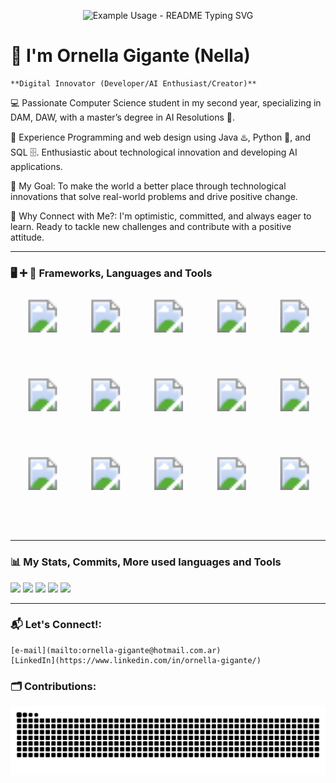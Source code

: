 
<!-- markdownlint-disable MD033 MD041 -->

<p align="center">
  <img src="https://readme-typing-svg.demolab.com/?lines=HELLO+WORLD!+🌍;Welcome+to+my+profile!+👋;Check+out+my+projects+🔍;Feel+free+to+connect!+🤝&font=Fira%20Code&center=true&width=380&height=100&duration=4000&pause=1000" alt="Example Usage - README Typing SVG">
</p>


<!-- markdownlint-enable MD033 -->


# 👋 I'm Ornella Gigante (Nella)
    **Digital Innovator (Developer/AI Enthusiast/Creator)**

💻 Passionate Computer Science student in my second year, specializing in DAM, DAW, with a master’s degree in AI Resolutions 🤖.
    
🚀 Experience
    Programming and web design using Java ♨️, Python 🐍, and SQL 🗄️.
    Enthusiastic about technological innovation and developing AI applications.
    
🎯 My Goal:
    To make the world a better place through technological innovations that solve real-world problems and drive positive change.
    
🌟 Why Connect with Me?:
    I'm optimistic, committed, and always eager to learn.
    Ready to tackle new challenges and contribute with a positive attitude.



---

### 🖥 ➕ 🧰 Frameworks, Languages and Tools

<svg xmlns="http://www.w3.org/2000/svg" viewBox="0 0 480 360">
  <!-- Original Icons: Row 1 -->
  <g transform="translate(0, 0)">
    <a href="https://www.java.com/en/">
      <image x="24" y="10" width="50" height="50" href="https://raw.githubusercontent.com/devicons/devicon/master/icons/java/java-original.svg"/>
    </a>
    <a href="https://developer.mozilla.org/en-US/docs/Web/JavaScript">
      <image x="120" y="10" width="50" height="50" href="https://raw.githubusercontent.com/devicons/devicon/master/icons/javascript/javascript-original.svg"/>
    </a>
    <a href="https://code.visualstudio.com/">
      <image x="216" y="10" width="50" height="50" href="https://raw.githubusercontent.com/devicons/devicon/master/icons/vscode/vscode-original.svg"/>
    </a>
    <a href="https://www.postgresql.org/">
      <image x="312" y="10" width="50" height="50" href="https://raw.githubusercontent.com/devicons/devicon/master/icons/postgresql/postgresql-original.svg"/>
    </a>
    <a href="https://www.mysql.com/">
      <image x="408" y="10" width="50" height="50" href="https://raw.githubusercontent.com/devicons/devicon/master/icons/mysql/mysql-original-wordmark.svg"/>
    </a>
  </g>

  <!-- Row 2 -->
  <g transform="translate(0, 120)">
    <a href="https://developer.mozilla.org/en-US/docs/Glossary/HTML5">
      <image x="24" y="10" width="50" height="50" href="https://raw.githubusercontent.com/devicons/devicon/master/icons/html5/html5-original.svg"/>
    </a>
    <a href="https://getbootstrap.com/">
      <image x="120" y="10" width="50" height="50" href="https://raw.githubusercontent.com/devicons/devicon/master/icons/bootstrap/bootstrap-original.svg"/>
    </a>
    <a href="https://developer.android.com/">
      <image x="216" y="10" width="50" height="50" href="https://raw.githubusercontent.com/devicons/devicon/master/icons/android/android-plain.svg"/>
    </a>
    <a href="https://www.atlassian.com/jira">
      <image x="312" y="10" width="50" height="50" href="https://raw.githubusercontent.com/devicons/devicon/master/icons/jira/jira-original.svg"/>
    </a>
    <a href="https://www.figma.com/">
      <image x="408" y="10" width="50" height="50" href="https://raw.githubusercontent.com/devicons/devicon/master/icons/figma/figma-original.svg"/>
    </a>
  </g>

  <!-- Row 3 -->
  <g transform="translate(0, 240)">
    <a href="https://www.linux.org/">
      <image x="24" y="10" width="50" height="50" href="https://raw.githubusercontent.com/devicons/devicon/master/icons/linux/linux-original.svg"/>
    </a>
    <a href="https://www.cplusplus.com/">
      <image x="120" y="10" width="50" height="50" href="https://cdn.jsdelivr.net/gh/devicons/devicon/icons/cplusplus/cplusplus-line.svg"/>
    </a>
    <a href="https://github.com/">
      <image x="216" y="10" width="50" height="50" href="https://raw.githubusercontent.com/devicons/devicon/master/icons/git/git-original.svg"/>
    </a>
    <a href="https://about.gitlab.com/">
      <image x="312" y="10" width="50" height="50" href="https://raw.githubusercontent.com/devicons/devicon/master/icons/gitlab/gitlab-original.svg"/>
    </a>
    <a href="https://www.python.org/">
      <image x="408" y="10" width="50" height="50" href="https://raw.githubusercontent.com/devicons/devicon/master/icons/python/python-original.svg"/>
    </a>
  </g>

  <!-- New Row 4 for Additional Icons -->
  <g transform="translate(0, 360)">
    <a href="https://angular.io/">
      <image x="24" y="10" width="50" height="50" href="https://raw.githubusercontent.com/devicons/devicon/master/icons/angularjs/angularjs-original.svg"/>
    </a>
    <a href="https://www.typescriptlang.org/">
      <image x="120" y="10" width="50" height="50" href="https://raw.githubusercontent.com/devicons/devicon/master/icons/typescript/typescript-original.svg"/>
    </a>
  </g>
</svg>




---

### 📊 My Stats, Commits, More used languages and Tools 



![](http://github-profile-summary-cards.vercel.app/api/cards/profile-details?username=Ornella-Gigante&theme=2077)
![](http://github-profile-summary-cards.vercel.app/api/cards/repos-per-language?username=Ornella-Gigante&theme=2077)
![](http://github-profile-summary-cards.vercel.app/api/cards/most-commit-language?username=Ornella-Gigante&theme=2077)
![](http://github-profile-summary-cards.vercel.app/api/cards/stats?username=Ornella-Gigante&theme=2077)
![](http://github-profile-summary-cards.vercel.app/api/cards/productive-time?username=Ornella-Gigante&theme=2077&utcOffset=8)

<!-- ![GitHub Streak](https://streak-stats.demolab.com?user=ForrestKnight&theme=gruvbox&border_radius=4.5) -->


---


### 📬 Let's Connect!:
    
    [e-mail](mailto:ornella-gigante@hotmail.com.ar)
    [LinkedIn](https://www.linkedin.com/in/ornella-gigante/)



### 🗂️ Contributions:

<img class="snake-image" alt="GitHub contribution grid snake animation" src="https://github.com/Ornella-Gigante/Ornella-Gigante/blob/output/github-contribution-grid-snake.svg">





